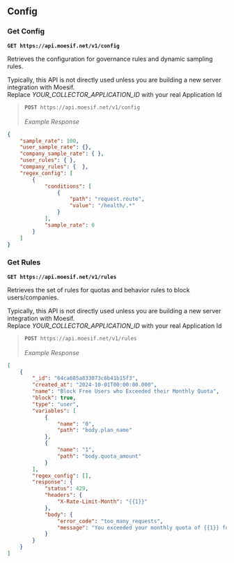 ## Config

### Get Config

**`GET https://api.moesif.net/v1/config`**

Retrieves  the configuration for governance rules and dynamic sampling rules.

<aside class="warning">
Typically, this API is not directly used unless you are building a new server integration with Moesif.
</aside>

<aside class="info">
Replace <i>YOUR_COLLECTOR_APPLICATION_ID</i> with your real Application Id
</aside>

<blockquote class="lang-specific json">
<code><b>POST</b> https://api.moesif.net/v1/config</code>
<br><br><i>Example Response</i><br>
</blockquote>

```json
{
    "sample_rate": 100,
    "user_sample_rate": {},
    "company_sample_rate": { },
    "user_rules": { },
    "company_rules": {  },
    "regex_config": [
        {
            "conditions": [
                {
                    "path": "request.route",
                    "value": "/health/.*"
                }
            ],
            "sample_rate": 0
        }
    ]
}
```

### Get Rules

**`GET https://api.moesif.net/v1/rules`**

Retrieves  the set of rules for quotas and behavior rules to block users/companies.

<aside class="warning">
Typically, this API is not directly used unless you are building a new server integration with Moesif.
</aside>

<aside class="info">
Replace <i>YOUR_COLLECTOR_APPLICATION_ID</i> with your real Application Id
</aside>

<blockquote class="lang-specific json">
<code><b>POST</b> https://api.moesif.net/v1/rules</code>
<br><br><i>Example Response</i><br>
</blockquote>

```json
[
    {
        "_id": "64ca685a833073c6b41b15f3",
        "created_at": "2024-10-01T00:00:00.000",
        "name": "Block Free Users who Exceeded their Monthly Quota",
        "block": true,
        "type": "user",
        "variables": [
            {
                "name": "0",
                "path": "body.plan_name"
            },
            {
                "name": "1",
                "path": "body.quota_amount"
            }
        ],
        "regex_config": [],
        "response": {
            "status": 429,
            "headers": {
                "X-Rate-Limit-Month": "{{1}}"
            },
            "body": {
                "error_code": "too_many_requests",
                "message": "You exceeded your monthly quota of {{1}} for the {{0}} plan. Please upgrade your plan."
            }
        }
    }
]
```

